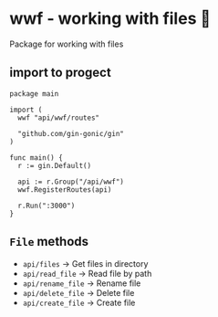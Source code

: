 # wwf - working with files 📃

Package for working with files

## import to progect

```golang
package main

import (
  wwf "api/wwf/routes"

  "github.com/gin-gonic/gin"
)

func main() {
  r := gin.Default()

  api := r.Group("/api/wwf")
  wwf.RegisterRoutes(api)

  r.Run(":3000")
}
```

## `File` methods

- `api/files` -> Get files in directory
- `api/read_file` -> Read file by path
- `api/rename_file` -> Rename file
- `api/delete_file` -> Delete file
- `api/create_file` -> Create file
